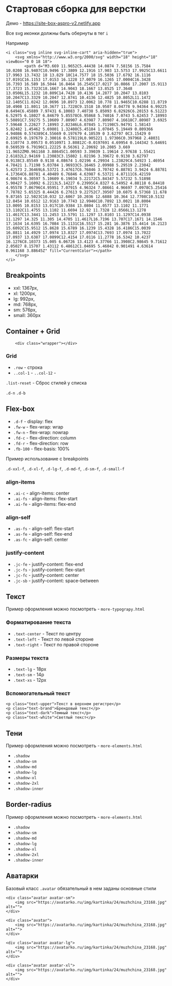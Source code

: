 # Стартовая сборка для верстки

Демо - https://site-box-aspro-v2.netlify.app

Все svg иконки должны быть обернуты в тег `i`

Например 

```angular2html
<i class="svg inline svg-inline-cart" aria-hidden="true">
    <svg xmlns="http://www.w3.org/2000/svg" width="18" height="18" viewBox="0 0 18 18">
        <path d="M3.669 11.9652C5.44438 14.0874 7.58156 15.7584 10.0208 16.9407C10.9496 17.3809 12.1916 17.903 13.5753 17.9925C13.6611 17.9963 13.7432 18 13.829 18C14.7577 18 15.5036 17.6792 16.1116 17.0191C16.1153 17.0153 16.1228 17.0079 16.1265 17.0004C16.3428 16.7393 16.589 16.5044 16.8464 16.2545C17.0217 16.0866 17.2007 15.9113 17.3723 15.7323C18.1667 14.9043 18.1667 13.8525 17.3648 13.0506L15.1232 10.809C14.7428 10.4136 14.2877 10.2047 13.8103 10.2047C13.3329 10.2047 12.8741 10.4136 12.4825 10.8052L11.1472 12.1405C11.0242 12.0696 10.8973 12.0062 10.778 11.9465C10.6288 11.8719 10.4908 11.8011 10.3677 11.7228C9.1518 10.9507 8.04778 9.94364 6.99225 8.6494C6.45889 7.97431 6.10083 7.40738 5.85093 6.82926C6.20153 6.51223 6.52975 6.18027 6.84679 5.85578C6.95868 5.74016 7.0743 5.62453 7.18993 5.50891C7.59275 5.10609 7.80907 4.63987 7.80907 4.16618C7.80907 3.6925 7.59648 3.22627 7.18993 2.82346L6.07845 1.71198C5.94791 1.58143 5.82482 1.45462 5.69801 1.32408C5.45184 1.07045 5.19449 0.809366 4.94086 0.574389C4.55669 0.197679 4.10539 0 3.62797 0C3.15429 0 2.69925 0.197679 2.30016 0.578119L0.905221 1.97306C0.397968 2.48031 0.110774 3.09573 0.0510971 3.80812C-0.0197691 4.69954 0.144342 5.64691 0.569539 6.79196C1.22225 8.56361 2.20692 10.2085 3.669 11.9652ZM0.961168 3.88645C1.00593 3.39039 1.19614 2.97638 1.55421 2.61832L2.94169 1.23083C3.15802 1.02196 3.39672 0.9138 3.62797 0.9138C3.85549 0.9138 4.08674 1.02196 4.29934 1.23829C4.54923 1.46954 4.78421 1.71198 5.03784 1.96933C5.16465 2.09988 5.29519 2.23042 5.42573 2.36469L6.53721 3.47617C6.76846 3.70742 6.88781 3.9424 6.88781 4.17364C6.88781 4.40489 6.76846 4.63987 6.53721 4.87111C6.42159 4.98674 6.30597 5.10609 6.19034 5.22172C5.84347 5.57232 5.51898 5.90427 5.16092 6.2213L5.14227 6.23995C4.8327 6.54952 4.88118 6.84418 4.95578 7.06796C4.95951 7.07915 4.96324 7.08661 4.96697 7.0978C5.25416 7.78782 5.65325 8.44426 6.27613 9.22752C7.39507 10.6075 8.57368 11.678 9.87165 12.5023C10.032 12.6067 10.2036 12.6888 10.364 12.7708C10.5132 12.8454 10.6512 12.9163 10.7743 12.9946C10.7892 13.0021 10.8004 13.0095 10.8153 13.017C10.9384 13.0804 11.0577 13.1102 11.1771 13.1102C11.4755 13.1102 11.6694 12.92 11.7328 12.8566L13.1278 11.4617C13.3441 11.2453 13.5791 11.1297 13.8103 11.1297C14.0938 11.1297 14.325 11.305 14.4705 11.4617L16.7196 13.707C17.1671 14.1546 17.1634 14.6395 16.7084 15.1131C16.5517 15.281 16.3876 15.4414 16.2123 15.6092C15.9512 15.8628 15.6789 16.1239 15.4328 16.4186C15.0039 16.8811 14.4929 17.0974 13.8327 17.0974C13.7693 17.0974 13.7022 17.0937 13.6387 17.0899C12.4154 17.0116 11.2778 16.5342 10.4237 16.1276C8.10373 15.005 6.06726 13.4123 4.37766 11.3908C2.98645 9.71612 2.05027 8.15707 1.43112 6.48612C1.04695 5.46042 0.901491 4.63614 0.961168 3.88645Z" fill="CurrentColor"></path>
    </svg>
</i>
```

## Breakpoints
* xxl: 1367px,
* xl: 1200px,
* lg: 992px,
* md: 768px,
* sm: 576px,
* small: 360px

## Container + Grid
```angular2html
    <div class="wrapper"></div>
```

### Grid
* ```.row``` - строка
* ```..col-1``` - ```..col-12``` - 

```.list-reset``` - Сброс стилей у списка

```.d-n```
```.d-b```

## Flex-box
* ```.d-f``` - display: flex
* ```.fw-w``` - flex-wrap: wrap
* ```.fw-n``` - flex-wrap: nowrap
* ```.fd-c``` - flex-direction: column
* ```.fd-r``` - flex-direction: row
* ```.fb-100``` - flex-basis: 100%

Пример использование с breakpoints

```.d-xxl-f```, ```.d-xl-f```, ```.d-lg-f```, ```.d-md-f```, ```.d-sm-f```, ```.d-small-f```

### align-items
* ```.ai-c``` - align-items: center
* ```.ai-fs``` - align-items: flex-start
* ```.ai-fe``` - align-items: flex-end

### align-self
* ```.as-fs``` -  align-self: flex-start
* ```.as-fe``` -  align-self: flex-end
* ```.as-fc``` -  align-self: center

### justify-content
* ```.jc-fe``` - justify-content: flex-end
* ```.jc-fs``` - justify-content: flex-start
* ```.jc-fc``` - justify-content: center
* ```.jc-sb``` - justify-content: space-between


## Текст 
Пример оформления можно посмотреть - ```more-typograpy.html```
### Форматирование текста
* ```.text-center``` - Текст по центру
* ```.text-left``` - Текст по левой стороне
* ```.text-right``` - Текст по правой стороне

### Размеры текста
* ```.text-lg``` - 18px
* ```.text-sm``` - 14p
* ```.text-xs``` - 12px

### Вспомогательный текст
````angular2html
<p class="text-upper">Текст в верхнем регистре</p>
<p class="text-brand">Брендовый текст</p>
<p class="text-dark">Темный текст</p>
<p class="text-white">Светлый текст</p>
````

## Тени
Пример оформления можно посмотреть - ```more-elements.html```
* ```.shadow```
* ```.shadow-sm```
* ```.shadow-md```
* ```.shadow-lg```
* ```.shadow-xl```
* ```.shadow-2xl```
* ```.shadow-inner```

## Border-radius
Пример оформления можно посмотреть - ```more-elements.html```
* ```.shadow```
* ```.shadow-sm```
* ```.shadow-md```
* ```.shadow-lg```
* ```.shadow-xl```
* ```.shadow-2xl```
* ```.shadow-inner```

## Аватарки
Базовый класс ```.avatar``` обязательный в нем заданы основные стили
```
<div class="avatar avatar-sm">
    <img src="https://avatarko.ru/img/kartinka/24/muzhchina_23168.jpg" alt="">
</div>

<div class="avatar">
    <img src="https://avatarko.ru/img/kartinka/24/muzhchina_23168.jpg" alt="">
</div>

<div class="avatar avatar-lg">
    <img src="https://avatarko.ru/img/kartinka/24/muzhchina_23168.jpg" alt="">
</div>

<div class="avatar avatar-xl">
    <img src="https://avatarko.ru/img/kartinka/24/muzhchina_23168.jpg" alt="">
</div>
```